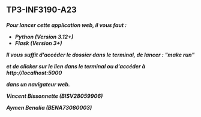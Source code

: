<H2>TP3-INF3190-A23

<H5> Pour lancer cette application web, il vous faut :

* Python (Version 3.12+)
* Flask (Version 3+)

Il vous suffit d'accéder le dossier dans le terminal, de lancer : "make run"

et de clicker sur le lien dans le terminal ou d'accéder à http://localhost:5000

dans un navigateur web.

Vincent Bissonnette (BISV28059906)

Aymen Benalia (BENA73080003)
